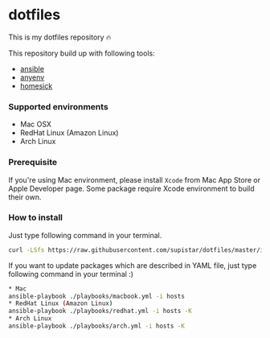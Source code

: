 # dotfiles

This is my dotfiles repository :fire:

This repository build up with following tools:
- [ansible](http://www.ansible.com/home)
- [anyenv](https://github.com/riywo/anyenv)
- [homesick](https://github.com/technicalpickles/homesick)

### Supported environments

- Mac OSX
- RedHat Linux (Amazon Linux)
- Arch Linux

### Prerequisite

If you're using Mac environment, please install `Xcode` from Mac App Store or Apple Developer page.
Some package require Xcode environment to build their own.

### How to install

Just type following command in your terminal.
```bash
curl -LSfs https://raw.githubusercontent.com/supistar/dotfiles/master/install.sh | bash
```

If you want to update packages which are described in YAML file, just type following command in your terminal :)
```bash
* Mac
ansible-playbook ./playbooks/macbook.yml -i hosts
* RedHat Linux (Amazon Linux)
ansible-playbook ./playbooks/redhat.yml -i hosts -K
* Arch Linux
ansible-playbook ./playbooks/arch.yml -i hosts -K
```

